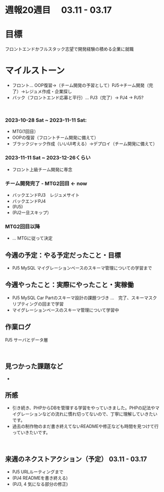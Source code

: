 # 週報20週目　 03.11 - 03.17

# 目標
フロントエンドかフルスタック志望で開発経験の積める企業に就職

# マイルストーン
- フロント... OOP復習→（チーム開発の予習として）PJ5→チーム開発（完了）→レジュメ作成・企業探し
- バック（フロントエンド応募と平行）... PJ3（完了）→ PJ4 → PJ5?

<br />

### 2023-10-28 Sat ~ 2023-11-11 Sat:
- MTG(1回目）
- OOPの復習（フロントチーム開発に備えて）
- ブラックジャック作成（いいUI考える）→デプロイ（チーム開発に備えて）


### 2023-11-11 Sat ~ 2023-12-26くらい
- フロント上級チーム開発に専念

### チーム開発完了 - MTG2回目 <- now
- バックエンドPJ3　レジュメサイト
- バックエンドPJ4
- (PJ5)
- (PJ2一旦スキップ）

### MTG2回目以降 
- ... MTGに従って決定

## 今週の予定：やる予定だったこと・目標
- PJ5 MySQL マイグレーションベースのスキーマ管理についての学習まで


## 今週やったこと：実際にやったこと・実稼働
- PJ5 MySQL Car Partのスキーマ設計の課題つづき ...　完了、スキーマスクリプティングの回まで学習
- マイグレーションベースのスキーマ管理について学習中
  
## 作業ログ

PJ5 サーバとデータ層

<br/>


## 見つかった課題など
- 

## 所感
- 引き続き、PHPからDBを管理する学習をやっていきました。PHPの記法やマイグレーションなどの流れに慣れ切ってないので、丁寧に理解していきたいです。
- 過去の制作物のまだ書き終えてないREADMEや修正なども時間を見つけて行っていきたいです。
<br/>

## 来週のネクストアクション（予定） 03.11 - 03.17
- PJ5 URLルーティングまで
- (PJ4 READMEを書き終える)
- (PJ3, 4 気になる部分の修正)
<br />
